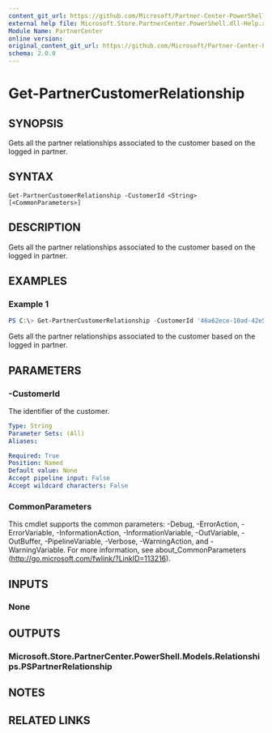 ```yaml
---
content_git_url: https://github.com/Microsoft/Partner-Center-PowerShell/blob/master/docs/help/Get-PartnerCustomerRelationship.md
external help file: Microsoft.Store.PartnerCenter.PowerShell.dll-Help.xml
Module Name: PartnerCenter
online version:
original_content_git_url: https://github.com/Microsoft/Partner-Center-PowerShell/blob/master/docs/help/Get-PartnerCustomerRelationship.md
schema: 2.0.0
---
```


# Get-PartnerCustomerRelationship

## SYNOPSIS
Gets all the partner relationships associated to the customer based on the logged in partner.

## SYNTAX

```
Get-PartnerCustomerRelationship -CustomerId <String> [<CommonParameters>]
```

## DESCRIPTION
Gets all the partner relationships associated to the customer based on the logged in partner.

## EXAMPLES

### Example 1
```powershell
PS C:\> Get-PartnerCustomerRelationship -CustomerId '46a62ece-10ad-42e5-b3f1-b2ed53e6fc08'
```

Gets all the partner relationships associated to the customer based on the logged in partner.

## PARAMETERS

### -CustomerId
The identifier of the customer.

```yaml
Type: String
Parameter Sets: (All)
Aliases:

Required: True
Position: Named
Default value: None
Accept pipeline input: False
Accept wildcard characters: False
```

### CommonParameters
This cmdlet supports the common parameters: -Debug, -ErrorAction, -ErrorVariable, -InformationAction, -InformationVariable, -OutVariable, -OutBuffer, -PipelineVariable, -Verbose, -WarningAction, and -WarningVariable. For more information, see about_CommonParameters (http://go.microsoft.com/fwlink/?LinkID=113216).

## INPUTS

### None

## OUTPUTS

### Microsoft.Store.PartnerCenter.PowerShell.Models.Relationships.PSPartnerRelationship

## NOTES

## RELATED LINKS
